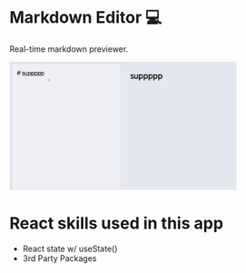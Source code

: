 # Markdown Editor 💻

Real-time markdown previewer.

<img width="400" src="https://github.com/moisestech/react-hooks-arcade/blob/master/src/components/Apps/MarkdownEditor/public/markdown-editor.gif">

# React skills used in this app

- React state w/ useState()
- 3rd Party Packages
